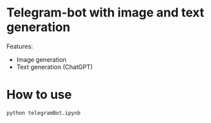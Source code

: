 # Telegram-bot with image and text generation

Features:
- Image generation
- Text generation (ChatGPT)


# How to use
```
python telegramBot.ipynb
```

